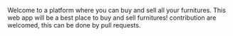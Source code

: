 Welcome to a platform where you can buy and sell all your furnitures. This web app will be a best place to buy and sell furnitures! contribution are welcomed, this can be done by  pull requests.
